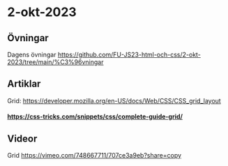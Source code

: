 # 2-okt-2023

## Övningar
Dagens övningar https://github.com/FU-JS23-html-och-css/2-okt-2023/tree/main/%C3%96vningar
## Artiklar

Grid: https://developer.mozilla.org/en-US/docs/Web/CSS/CSS_grid_layout
#### https://css-tricks.com/snippets/css/complete-guide-grid/

## Videor

Grid https://vimeo.com/748667711/707ce3a9eb?share=copy

